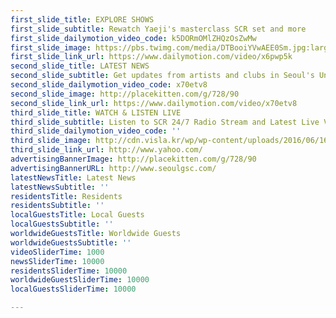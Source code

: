 ```yaml
---
first_slide_title: EXPLORE SHOWS
first_slide_subtitle: Rewatch Yaeji's masterclass SCR set and more
first_slide_dailymotion_video_code: k5DORmOMlZHQzOsZwMw
first_slide_image: https://pbs.twimg.com/media/DTBooiYVwAEE0Sm.jpg:large
first_slide_link_url: https://www.dailymotion.com/video/x6pwp5k
second_slide_title: LATEST NEWS
second_slide_subtitle: Get updates from artists and clubs in Seoul's Underground Scene
second_slide_dailymotion_video_code: x70etv8
second_slide_image: http://placekitten.com/g/728/90
second_slide_link_url: https://www.dailymotion.com/video/x70etv8
third_slide_title: WATCH & LISTEN LIVE
third_slide_subtitle: Listen to SCR 24/7 Radio Stream and Latest Live Video
third_slide_dailymotion_video_code: ''
third_slide_image: http://cdn.visla.kr/wp/wp-content/uploads/2016/06/160622_jC_scrl-1600x1096.png
third_slide_link_url: http://www.yahoo.com/
advertisingBannerImage: http://placekitten.com/g/728/90
advertisingBannerURL: http://www.seoulgsc.com/
latestNewsTitle: Latest News
latestNewsSubtitle: ''
residentsTitle: Residents
residentsSubtitle: ''
localGuestsTitle: Local Guests
localGuestsSubtitle: ''
worldwideGuestsTitle: Worldwide Guests
worldwideGuestsSubtitle: ''
videoSliderTime: 1000
newsSliderTime: 10000
residentsSliderTime: 10000
worldwideGuestSliderTime: 10000
localGuestsSliderTime: 10000

---
```

